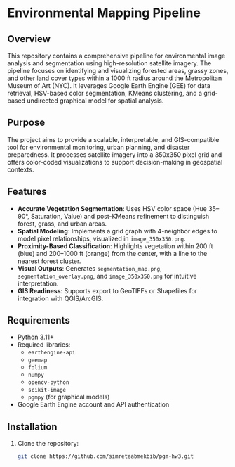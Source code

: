 # Environmental Mapping Pipeline

## Overview
This repository contains a comprehensive pipeline for environmental image analysis and segmentation using high-resolution satellite imagery. The pipeline focuses on identifying and visualizing forested areas, grassy zones, and other land cover types within a 1000 ft radius around the Metropolitan Museum of Art (NYC). It leverages Google Earth Engine (GEE) for data retrieval, HSV-based color segmentation, KMeans clustering, and a grid-based undirected graphical model for spatial analysis.

## Purpose
The project aims to provide a scalable, interpretable, and GIS-compatible tool for environmental monitoring, urban planning, and disaster preparedness. It processes satellite imagery into a 350x350 pixel grid and offers color-coded visualizations to support decision-making in geospatial contexts.

## Features
- **Accurate Vegetation Segmentation**: Uses HSV color space (Hue 35–90°, Saturation, Value) and post-KMeans refinement to distinguish forest, grass, and urban areas.
- **Spatial Modeling**: Implements a grid graph with 4-neighbor edges to model pixel relationships, visualized in `image_350x350.png`.
- **Proximity-Based Classification**: Highlights vegetation within 200 ft (blue) and 200–1000 ft (orange) from the center, with a line to the nearest forest cluster.
- **Visual Outputs**: Generates `segmentation_map.png`, `segmentation_overlay.png`, and `image_350x350.png` for intuitive interpretation.
- **GIS Readiness**: Supports export to GeoTIFFs or Shapefiles for integration with QGIS/ArcGIS.

## Requirements
- Python 3.11+
- Required libraries:
  - `earthengine-api`
  - `geemap`
  - `folium`
  - `numpy`
  - `opencv-python`
  - `scikit-image`
  - `pgmpy` (for graphical models)
- Google Earth Engine account and API authentication

## Installation
1. Clone the repository:
   ```bash
   git clone https://github.com/simreteabmekbib/pgm-hw3.git